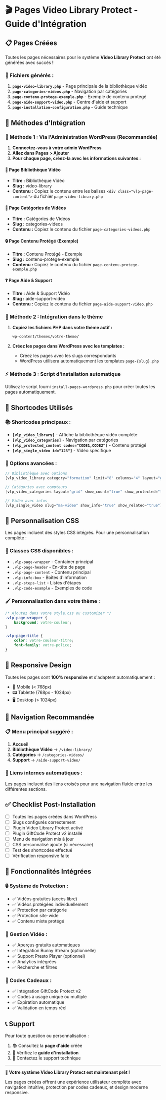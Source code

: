 # 🎬 Pages Video Library Protect - Guide d'Intégration

## 📋 Pages Créées

Toutes les pages nécessaires pour le système **Video Library Protect** ont été générées avec succès !

### 📁 Fichiers générés :

1. **`page-video-library.php`** - Page principale de la bibliothèque vidéo
2. **`page-categories-videos.php`** - Navigation par catégories 
3. **`page-contenu-protege-exemple.php`** - Exemple de contenu protégé
4. **`page-aide-support-video.php`** - Centre d'aide et support
5. **`page-installation-configuration.php`** - Guide technique

## 🚀 Méthodes d'Intégration

### 📖 Méthode 1 : Via l'Administration WordPress (Recommandée)

1. **Connectez-vous à votre admin WordPress**
2. **Allez dans Pages > Ajouter**
3. **Pour chaque page, créez-la avec les informations suivantes :**

#### 🎥 Page Bibliothèque Vidéo
- **Titre :** Bibliothèque Vidéo  
- **Slug :** video-library
- **Contenu :** Copiez le contenu entre les balises `<div class="vlp-page-content">` du fichier `page-video-library.php`

#### 📁 Page Catégories de Vidéos  
- **Titre :** Catégories de Vidéos
- **Slug :** categories-videos  
- **Contenu :** Copiez le contenu du fichier `page-categories-videos.php`

#### 🔒 Page Contenu Protégé (Exemple)
- **Titre :** Contenu Protégé - Exemple
- **Slug :** contenu-protege-exemple
- **Contenu :** Copiez le contenu du fichier `page-contenu-protege-exemple.php`

#### ❓ Page Aide & Support
- **Titre :** Aide & Support Vidéo  
- **Slug :** aide-support-video
- **Contenu :** Copiez le contenu du fichier `page-aide-support-video.php`

### 🎨 Méthode 2 : Intégration dans le thème

1. **Copiez les fichiers PHP dans votre thème actif :**
   ```bash
   wp-content/themes/votre-theme/
   ```

2. **Créez les pages dans WordPress avec les templates :**
   - Créez les pages avec les slugs correspondants
   - WordPress utilisera automatiquement les templates `page-{slug}.php`

### ⚡ Méthode 3 : Script d'installation automatique

Utilisez le script fourni `install-pages-wordpress.php` pour créer toutes les pages automatiquement.

## 🎯 Shortcodes Utilisés

### 📚 Shortcodes principaux :

- **`[vlp_video_library]`** - Affiche la bibliothèque vidéo complète
- **`[vlp_video_categories]`** - Navigation par catégories
- **`[vlp_protected_content codes="CODE1,CODE2"]`** - Contenu protégé
- **`[vlp_single_video id="123"]`** - Vidéo spécifique

### 🔧 Options avancées :

```php
// Bibliothèque avec options
[vlp_video_library category="formation" limit="8" columns="4" layout="grid"]

// Catégories avec compteurs
[vlp_video_categories layout="grid" show_count="true" show_protected="true"]

// Vidéo avec infos
[vlp_single_video slug="ma-video" show_info="true" show_related="true"]
```

## 🎨 Personnalisation CSS

Les pages incluent des styles CSS intégrés. Pour une personnalisation complète :

### 📝 Classes CSS disponibles :

- `.vlp-page-wrapper` - Container principal
- `.vlp-page-header` - En-tête de page  
- `.vlp-page-content` - Contenu principal
- `.vlp-info-box` - Boîtes d'information
- `.vlp-steps-list` - Listes d'étapes
- `.vlp-code-example` - Exemples de code

### 🖌️ Personnalisation dans votre thème :

```css
/* Ajoutez dans votre style.css ou customizer */
.vlp-page-wrapper {
    background: votre-couleur;
}

.vlp-page-title {
    color: votre-couleur-titre;
    font-family: votre-police;
}
```

## 📱 Responsive Design

Toutes les pages sont **100% responsive** et s'adaptent automatiquement :
- 📱 Mobile (< 768px)
- 📟 Tablette (768px - 1024px)  
- 🖥️ Desktop (> 1024px)

## 🔗 Navigation Recommandée

### 📋 Menu principal suggéré :
1. **Accueil**
2. **Bibliothèque Vidéo** → `/video-library/`
3. **Catégories** → `/categories-videos/`
4. **Support** → `/aide-support-video/`

### 🔄 Liens internes automatiques :
Les pages incluent des liens croisés pour une navigation fluide entre les différentes sections.

## ✅ Checklist Post-Installation

- [ ] Toutes les pages créées dans WordPress
- [ ] Slugs configurés correctement  
- [ ] Plugin Video Library Protect activé
- [ ] Plugin GiftCode Protect v2 installé
- [ ] Menu de navigation mis à jour
- [ ] CSS personnalisé ajouté (si nécessaire)
- [ ] Test des shortcodes effectué
- [ ] Vérification responsive faite

## 🎯 Fonctionnalités Intégrées

### 🔒 Système de Protection :
- ✅ Vidéos gratuites (accès libre)
- ✅ Vidéos protégées individuellement  
- ✅ Protection par catégorie
- ✅ Protection site-wide
- ✅ Contenu mixte protégé

### 🎥 Gestion Vidéo :
- ✅ Aperçus gratuits automatiques
- ✅ Intégration Bunny Stream (optionnelle)
- ✅ Support Presto Player (optionnel)
- ✅ Analytics intégrées
- ✅ Recherche et filtres

### 🎁 Codes Cadeaux :
- ✅ Intégration GiftCode Protect v2
- ✅ Codes à usage unique ou multiple
- ✅ Expiration automatique
- ✅ Validation en temps réel

## 📞 Support

Pour toute question ou personnalisation :
1. 📚 Consultez la **page d'aide** créée
2. 🔧 Vérifiez le **guide d'installation**
3. 💬 Contactez le support technique

---

**🎉 Votre système Video Library Protect est maintenant prêt !**

Les pages créées offrent une expérience utilisateur complète avec navigation intuitive, protection par codes cadeaux, et design moderne responsive.